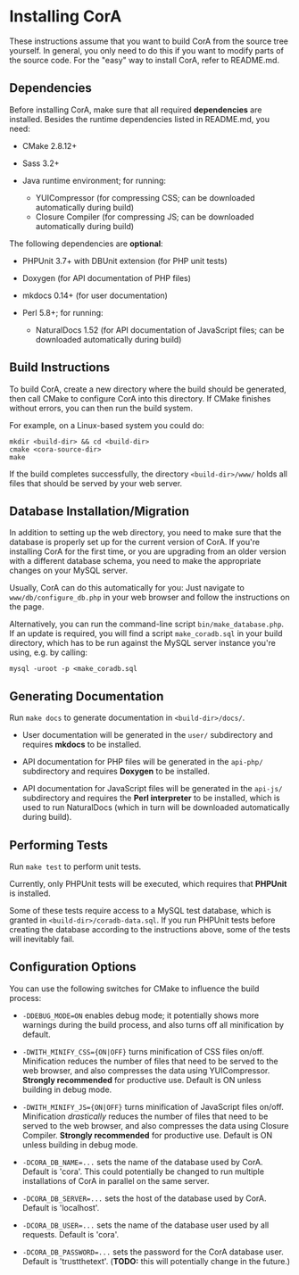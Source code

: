 # Installing CorA #

These instructions assume that you want to build CorA from the source tree
yourself.  In general, you only need to do this if you want to modify parts of
the source code.  For the "easy" way to install CorA, refer to README.md.

## Dependencies ##

Before installing CorA, make sure that all required **dependencies** are
installed.  Besides the runtime dependencies listed in README.md, you need:

* CMake 2.8.12+

* Sass 3.2+

* Java runtime environment; for running:
    * YUICompressor (for compressing CSS; can be downloaded automatically during build)
    * Closure Compiler (for compressing JS; can be downloaded automatically during build)

The following dependencies are **optional**:

* PHPUnit 3.7+ with DBUnit extension (for PHP unit tests)

* Doxygen (for API documentation of PHP files)

* mkdocs 0.14+ (for user documentation)

* Perl 5.8+; for running:
    * NaturalDocs 1.52 (for API documentation of JavaScript files; can be downloaded automatically during build)

## Build Instructions ##

To build CorA, create a new directory where the build should be generated, then
call CMake to configure CorA into this directory.  If CMake finishes without
errors, you can then run the build system.

For example, on a Linux-based system you could do:

    mkdir <build-dir> && cd <build-dir>
    cmake <cora-source-dir>
    make

If the build completes successfully, the directory `<build-dir>/www/` holds all
files that should be served by your web server.

## Database Installation/Migration ##

In addition to setting up the web directory, you need to make sure that the
database is properly set up for the current version of CorA.  If you're
installing CorA for the first time, or you are upgrading from an older version
with a different database schema, you need to make the appropriate changes on
your MySQL server.

Usually, CorA can do this automatically for you: Just navigate to
`www/db/configure_db.php` in your web browser and follow the instructions on the
page.

Alternatively, you can run the command-line script `bin/make_database.php`.
If an update is required, you will find a script `make_coradb.sql` in your build
directory, which has to be run against the MySQL server instance you're using,
e.g. by calling:

    mysql -uroot -p <make_coradb.sql

## Generating Documentation ##

Run `make docs` to generate documentation in `<build-dir>/docs/`.

* User documentation will be generated in the `user/` subdirectory and requires
  **mkdocs** to be installed.

* API documentation for PHP files will be generated in the `api-php/`
  subdirectory and requires **Doxygen** to be installed.

* API documentation for JavaScript files will be generated in the `api-js/`
  subdirectory and requires the **Perl interpreter** to be installed, which is
  used to run NaturalDocs (which in turn will be downloaded automatically during
  build).

## Performing Tests ##

Run `make test` to perform unit tests.

Currently, only PHPUnit tests will be executed, which requires that **PHPUnit**
is installed.

Some of these tests require access to a MySQL test database, which is granted in
`<build-dir>/coradb-data.sql`.  If you run PHPUnit tests before creating the
database according to the instructions above, some of the tests will inevitably
fail.

## Configuration Options ##

You can use the following switches for CMake to influence the build process:

* `-DDEBUG_MODE=ON` enables debug mode; it potentially shows more warnings
  during the build process, and also turns off all minification by default.

* `-DWITH_MINIFY_CSS={ON|OFF}` turns minification of CSS files on/off.
  Minification reduces the number of files that need to be served to the web
  browser, and also compresses the data using YUICompressor.  **Strongly
  recommended** for productive use.  Default is ON unless building in debug
  mode.

* `-DWITH_MINIFY_JS={ON|OFF}` turns minification of JavaScript files on/off.
  Minification *drastically* reduces the number of files that need to be served
  to the web browser, and also compresses the data using Closure Compiler.
  **Strongly recommended** for productive use.  Default is ON unless building in
  debug mode.

* `-DCORA_DB_NAME=...` sets the name of the database used by CorA.  Default is
  'cora'.  This could potentially be changed to run multiple installations of
  CorA in parallel on the same server.

* `-DCORA_DB_SERVER=...` sets the host of the database used by CorA.  Default is
  'localhost'.

* `-DCORA_DB_USER=...` sets the name of the database user used by all requests.
  Default is 'cora'.

* `-DCORA_DB_PASSWORD=...` sets the password for the CorA database user.
  Default is 'trustthetext'.  (**TODO:** this will potentially change in the
  future.)
